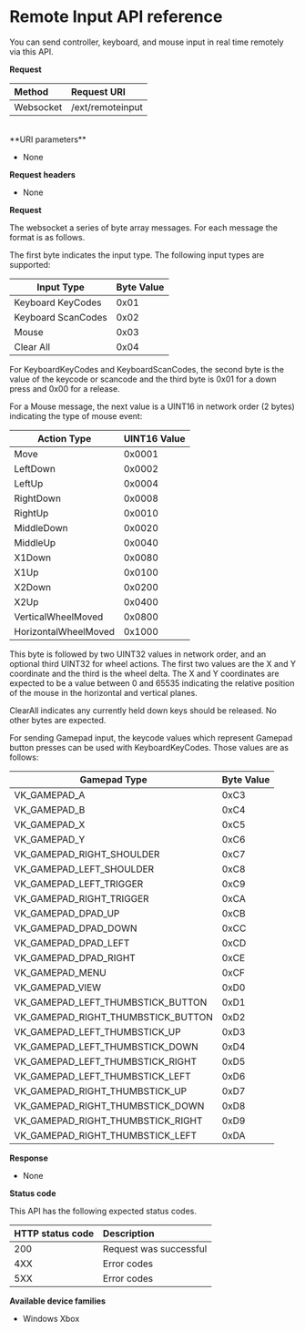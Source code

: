 # Remote Input API reference   
You can send controller, keyboard, and mouse input in real time remotely via this API.

**Request**

Method      | Request URI
:------     | :-----
Websocket | /ext/remoteinput
<br />
**URI parameters**

- None

**Request headers**

- None

**Request**

The websocket a series of byte array messages. For each message the format is as follows.

The first byte indicates the input type. The following input types are supported:

| Input Type        | Byte Value |
|------------|-------------|
Keyboard KeyCodes | 0x01
Keyboard ScanCodes | 0x02
Mouse | 0x03
Clear All | 0x04

For KeyboardKeyCodes and KeyboardScanCodes, the second byte is the value of the keycode or scancode and the third byte is 0x01 for a down press and 0x00 for a release.

For a Mouse message, the next value is a UINT16 in network order (2 bytes) indicating the type of mouse event:

| Action Type        | UINT16 Value |
|------------|-------------|
Move | 0x0001
LeftDown | 0x0002
LeftUp | 0x0004
RightDown | 0x0008
RightUp | 0x0010
MiddleDown | 0x0020
MiddleUp | 0x0040
X1Down | 0x0080
X1Up | 0x0100
X2Down | 0x0200
X2Up | 0x0400
VerticalWheelMoved | 0x0800
HorizontalWheelMoved | 0x1000

This byte is followed by two UINT32 values in network order, and an optional third UINT32 for wheel actions. The first two values are the X and Y coordinate and the third is the wheel delta. The X and Y coordinates are expected to be a value between 0 and 65535 indicating the relative position of the mouse in the horizontal and vertical planes.

ClearAll indicates any currently held down keys should be released. No other bytes are expected.

For sending Gamepad input, the keycode values which represent Gamepad button presses can be used with KeyboardKeyCodes. Those values are as follows:

| Gamepad Type        | Byte Value |
|------------|-------------|
VK_GAMEPAD_A                       |  0xC3
VK_GAMEPAD_B                       |  0xC4
VK_GAMEPAD_X                       |  0xC5
VK_GAMEPAD_Y                       |  0xC6
VK_GAMEPAD_RIGHT_SHOULDER          |  0xC7
VK_GAMEPAD_LEFT_SHOULDER           |  0xC8
VK_GAMEPAD_LEFT_TRIGGER            |  0xC9
VK_GAMEPAD_RIGHT_TRIGGER           |  0xCA
VK_GAMEPAD_DPAD_UP                 |  0xCB
VK_GAMEPAD_DPAD_DOWN               |  0xCC
VK_GAMEPAD_DPAD_LEFT               |  0xCD
VK_GAMEPAD_DPAD_RIGHT              |  0xCE
VK_GAMEPAD_MENU                    |  0xCF
VK_GAMEPAD_VIEW                    |  0xD0
VK_GAMEPAD_LEFT_THUMBSTICK_BUTTON  |  0xD1
VK_GAMEPAD_RIGHT_THUMBSTICK_BUTTON |  0xD2
VK_GAMEPAD_LEFT_THUMBSTICK_UP      |  0xD3
VK_GAMEPAD_LEFT_THUMBSTICK_DOWN    |  0xD4
VK_GAMEPAD_LEFT_THUMBSTICK_RIGHT   |  0xD5
VK_GAMEPAD_LEFT_THUMBSTICK_LEFT    |  0xD6
VK_GAMEPAD_RIGHT_THUMBSTICK_UP     |  0xD7
VK_GAMEPAD_RIGHT_THUMBSTICK_DOWN   |  0xD8
VK_GAMEPAD_RIGHT_THUMBSTICK_RIGHT  |  0xD9
VK_GAMEPAD_RIGHT_THUMBSTICK_LEFT   |  0xDA


**Response**   

- None

**Status code**

This API has the following expected status codes.

HTTP status code      | Description
:------     | :-----
200 | Request was successful
4XX | Error codes
5XX | Error codes


**Available device families**

* Windows Xbox